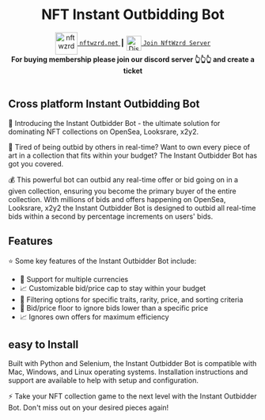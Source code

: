 <h1 align="center">NFT Instant Outbidding Bot</h1>
<div align="center">

<a href="http://www.nftwzrd.net/">
  <img align="center" alt="nftwzrd" width="45px" src="https://avatars.githubusercontent.com/u/93735282?s=400&u=d29fa83e02d4386a9cf92c7315f8d355d9fae489&v=4" />
	<code>nftwzrd.net</code>
</a>
	<span> ┃ </span>
	
  <a href="https://discord.gg/xHgnePtV7s" style="margin-top: 12px;">
  <img  align="center" alt="Discord link" width="30px" src="https://raw.githubusercontent.com/peterthehan/peterthehan/master/assets/discord.svg" />
	  <code>Join NftWzrd Server</code>
</a>
<br />

</div>
	
<div align="center">
  <strong>For buying membership please join our discord server 👆👆👆 and create a ticket </strong>
</div>
<br />

## Cross platform Instant Outbidding Bot
:rocket: Introducing the Instant Outbidder Bot - the ultimate solution for dominating NFT collections on OpenSea, Looksrare, x2y2. 

:thinking: Tired of being outbid by others in real-time? Want to own every piece of art in a collection that fits within your budget? The Instant Outbidder Bot has got you covered.

:moneybag: This powerful bot can outbid any real-time offer or bid going on in a given collection, ensuring you become the primary buyer of the entire collection. With millions of bids and offers happening on OpenSea, Looksrare, x2y2 the Instant Outbidder Bot is designed to outbid all real-time bids within a second by percentage increments on users' bids.

## Features
:star: Some key features of the Instant Outbidder Bot include:

- :money_with_wings: Support for multiple currencies
- :chart_with_upwards_trend: Customizable bid/price cap to stay within your budget
- :mag_right: Filtering options for specific traits, rarity, price, and sorting criteria
- :money_with_wings: Bid/price floor to ignore bids lower than a specific price
- :chart_with_upwards_trend: Ignores own offers for maximum efficiency

## easy to Install

Built with Python and Selenium, the Instant Outbidder Bot is compatible with Mac, Windows, and Linux operating systems. Installation instructions and support are available to help with setup and configuration.

:zap: Take your NFT collection game to the next level with the Instant Outbidder Bot. Don't miss out on your desired pieces again!

